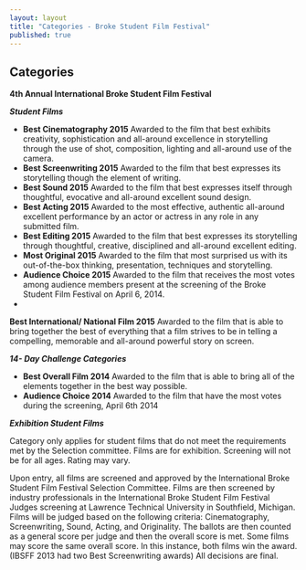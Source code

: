 ```yaml
---
layout: layout
title: "Categories - Broke Student Film Festival"
published: true
---
```


## Categories


**4th Annual International Broke Student Film Festival**
 	



_**Student Films**_

- **Best Cinematography 2015**
Awarded to the film that best exhibits creativity, sophistication and all-around excellence in storytelling through the use of shot, composition, lighting and all-around use of the camera.
- **Best Screenwriting 2015**
Awarded to the film that best expresses its storytelling though the element of writing.
- **Best Sound 2015**
Awarded to the film that best expresses itself through thoughtful, evocative and all-around excellent sound design.
- **Best Acting 2015**
Awarded to the most effective, authentic all-around excellent performance by an actor or actress in any role in any submitted film.
- **Best Editing 2015**
Awarded to the film that best expresses its storytelling through thoughtful, creative, disciplined and all-around excellent editing.
- **Most Original 2015**
Awarded to the film that most surprised us with its out-of-the-box thinking, presentation, techniques and storytelling.
- **Audience Choice 2015**
Awarded to the film that receives the most votes among audience members present at the screening of the Broke Student Film Festival on April 6, 2014. 
- 
**Best International/ National Film 2015**
Awarded to the film that is able to bring together the best of everything that a film strives to be in telling a compelling, memorable and all-around powerful story on screen. 








_**14- Day Challenge Categories**_


- **Best Overall Film 2014**
Awarded to the film that is able to bring all of the elements together in the best way possible. 
- **Audience Choice 2014**
Awarded to the film that have the most votes during the screening, April 6th 2014









_**Exhibition Student Films**_

Category only applies for student films that do not meet the requirements met by the Selection committee. Films are for exhibition. Screening will not be for all ages. Rating may vary. 




Upon entry, all films are screened and approved by the International Broke Student Film Festival Selection Committee. Films are then screened by industry professionals in the  International Broke Student Film Festival Judges screening at Lawrence Technical University in Southfield, Michigan. Films will be judged based on the following criteria: Cinematography, Screenwriting, Sound, Acting, and Originality. The ballots are then counted as a general score per judge and then the overall score is met. Some films may score the same overall score. In this instance, both films win the award. (IBSFF 2013 had two Best Screenwriting awards) All decisions are final.